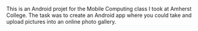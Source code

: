 This is an Android projet for the Mobile Computing class I took at Amherst College. The task was to create an Android app where you could take and upload pictures into an online photo gallery.
